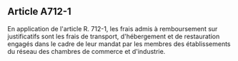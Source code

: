 Article A712-1
----
En application de l'article R. 712-1, les frais admis à remboursement sur
justificatifs sont les frais de transport, d'hébergement et de restauration
engagés dans le cadre de leur mandat par les membres des établissements du
réseau des chambres de commerce et d'industrie.
